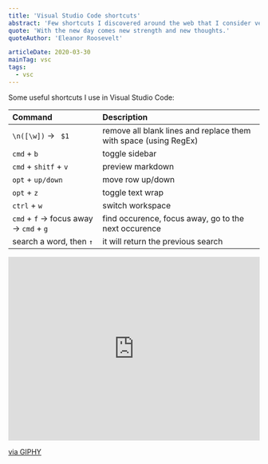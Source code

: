 ```yaml
---
title: 'Visual Studio Code shortcuts'
abstract: 'Few shortcuts I discovered around the web that I consider very helpful'
quote: 'With the new day comes new strength and new thoughts.'
quoteAuthor: 'Eleanor Roosevelt'

articleDate: 2020-03-30
mainTag: vsc
tags:
  - vsc
---
```


Some useful shortcuts I use in Visual Studio Code:

| Command             | Description                                                      |
|:--------------------|:-----------------------------------------------------------------|
| `\n([\w])` -> ` $1` | remove all blank lines and replace them with space (using RegEx) |
| `cmd` + `b`             | toggle sidebar                                                   |
| `cmd` + `shitf` + `v`    | preview markdown                                                 |
| `opt` + `up/down`     | move row up/down                                                 |
| `opt` + `z`           | toggle text wrap                                                 |
| `ctrl` + `w`             | switch workspace                                                 |
| `cmd` + `f` -> focus away -> `cmd` + `g`             | find occurence, focus away, go to the next occurence             |
| search a word, then `↑`     | it will return the previous search |

<div class="s-giphy s-giphy--small-d">
  <div style="width:100%;height:0;padding-bottom:73%;position:relative;"><iframe title="gif-party" src="https://giphy.com/embed/5gXYzsVBmjIsw" width="100%" height="100%" style="position:absolute" frameBorder="0" class="giphy-embed" allowFullScreen></iframe></div><p><a href="https://giphy.com/gifs/cat-cool-5gXYzsVBmjIsw">via GIPHY</a></p>
</div>
